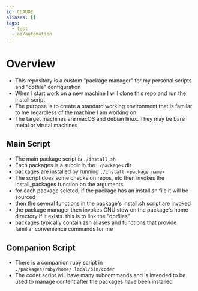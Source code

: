 ```yaml
---
id: CLAUDE
aliases: []
tags:
  - test
  - ai/automation
---
```


# Overview

- This repository is a custom "package manager" for my personal scripts and "dotfile" configuration
- When I start work on a new machine I will clone this repo and run the install script
- The purpose is to create a standard working environment that is familar to me regardless of the machine I am working on
- The target machines are macOS and debian linux. They may be bare metal or virutal machines

## Main Script
- The main package script is `./install.sh`
- Each packages is a subdir in the `./packages` dir
- packages are installed by running `./install <package name>`
- The script does some checks on repos, etc then invokes the install_packages function on the arguments
- for each package selcted, if the package has an install.sh file it will be sourced
- then the several functions in the package's install.sh script are invoked
- the package manager then invokes GNU stow on the package's home directory if it exists. this is to link the "dotfiles"
- packages typically contain zsh aliases and functions that provide familiar convenience commands for me

## Companion Script
- There is a companion ruby script in `./packages/ruby/home/.local/bin/coder`
- The coder script will have many subcommands and is intended to be used to manage content after the packages have been installed
